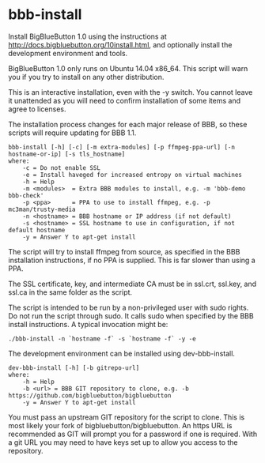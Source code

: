 # bbb-install

Install BigBlueButton 1.0 using the instructions at http://docs.bigbluebutton.org/10install.html, and optionally install the development environment and tools.

BigBlueButton 1.0 only runs on Ubuntu 14.04 x86_64.  This script will warn you if you try to install on any other distribution.

This is an interactive installation, even with the -y switch.  You cannot leave it unattended as you will need to confirm installation of some items and agree to licenses.

The installation process changes for each major release of BBB, so these scripts will require updating for BBB 1.1.

	bbb-install [-h] [-c] [-m extra-modules] [-p ffmpeg-ppa-url] [-n hostname-or-ip] [-s tls_hostname]
	where:
		-c = Do not enable SSL
		-e = Install haveged for increased entropy on virtual machines
		-h = Help
		-m <modules>  = Extra BBB modules to install, e.g. -m 'bbb-demo bbb-check'
		-p <ppa>      = PPA to use to install ffmpeg, e.g. -p mc3man/trusty-media
		-n <hostname> = BBB hostname or IP address (if not default)
		-s <hostname> = SSL hostname to use in configuration, if not default hostname
		-y = Answer Y to apt-get install

The script will try to install ffmpeg from source, as specified in the BBB installation instructions, if no PPA is supplied.  This is far slower than using a PPA.

The SSL certificate, key, and intermediate CA must be in ssl.crt, ssl.key, and ssl.ca in the same folder as the script.

The script is intended to be run by a non-privileged user with sudo rights.  Do not run the script through sudo.  It calls sudo when specified by the BBB install instructions.  A typical invocation might be:

	./bbb-install -n `hostname -f` -s `hostname -f` -y -e

The development environment can be installed using dev-bbb-install.

	dev-bbb-install [-h] [-b gitrepo-url]
	where:
		-h = Help
		-b <url> = BBB GIT repository to clone, e.g. -b https://github.com/bigbluebutton/bigbluebutton
		-y = Answer Y to apt-get install

You must pass an upstream GIT repository for the script to clone.  This is most likely your fork of bigbluebutton/bigbluebutton.  An https URL is recommended as GIT will prompt you for a password if one is required.  With a git URL you may need to have keys set up to allow you access to the repository.

